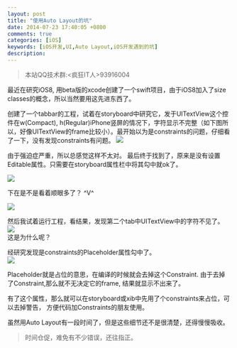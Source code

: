 ```yaml
---
layout: post
title: "使用Auto Layout的坑"
date: 2014-07-23 17:40:05 +0800
comments: true
categories: [iOS]
keywords: [iOS开发,UI,Auto Layout,iOS开发遇到的坑]
description: 
---
```

>本站QQ技术群:<疯狂IT人>93916004

最近在研究iOS8, 用beta版的xcode创建了一个swift项目，由于iOS8加入了size classes的概念，所以当然要用这先进东西了。

创建了一个tabbar的工程，试着在storyboard中研究它，发于UITextView这个控件在w(Compact), h(Regular)iPhone竖屏的情况下，字符显示不完整（如下图所以，好像UITextView的frame比较小）。最开始以为是constraints的问题，仔细看了一下，没有发现constraints有问题。
![](http://ww1.sinaimg.cn/large/6bf526ffgw1eimvr8u4eoj20v40zo75u.jpg)<br>

由于强迫症严重，所以总感觉这样不太对。 最后终于找到了，原来是没有设置Editable属性。只需要在storyboard属性栏中将其勾中就ok了。

![](http://ww2.sinaimg.cn/large/6bf526ffgw1eimvucfa68j20eq0go767.jpg) <br>

下在是不是看着顺眼多了？ ^V^

![](http://ww1.sinaimg.cn/large/6bf526ffgw1eimvvwb33aj20t20v0dhf.jpg) <br>

然后我试着运行工程，看结果，发现第二个tab中UITextView中的字符不见了。
![](http://ww4.sinaimg.cn/large/6bf526ffgw1eimvz0q0xwj20gw0vo0ta.jpg) <br>
这是为什么呢？

经研究发现是constraints的Placeholder属性勾中了。<br>
![](http://ww3.sinaimg.cn/large/6bf526ffgw1eimw0ph1taj20dy0ceab9.jpg) <br>

Placeholder就是占位的意思，在编译的时候就会去掉这个Constraint. 由于去掉了Constraint,那么就不无决定它的frame, 结果就显示不出来了。

有了这个属性，那么就可以在storyboard或xib中先用了个constraints来占位，可以去掉警告， 方便代码加Constraints的朋友使用。


虽然用Auto Layout有一段时间了，但是这些细节还不是很清楚，还得慢慢吸收。

>时间仓促，难免有不少错误，还往指正。
